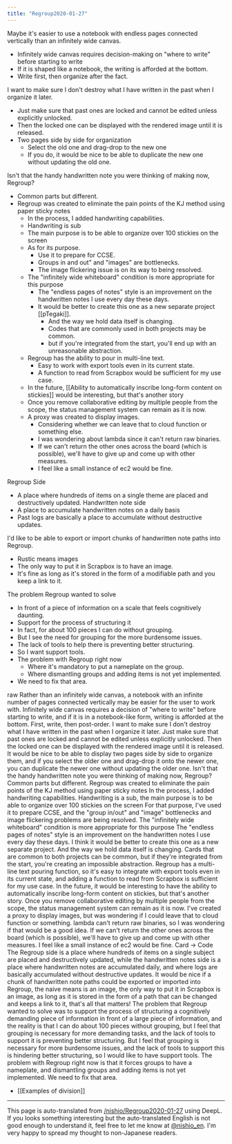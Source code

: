 ```yaml
---
title: "Regroup2020-01-27"
---
```


Maybe it's easier to use a notebook with endless pages connected vertically than an infinitely wide canvas.
- Infinitely wide canvas requires decision-making on "where to write" before starting to write
- If it is shaped like a notebook, the writing is afforded at the bottom.
- Write first, then organize after the fact.

I want to make sure I don't destroy what I have written in the past when I organize it later.
- Just make sure that past ones are locked and cannot be edited unless explicitly unlocked.
- Then the locked one can be displayed with the rendered image until it is released.
- Two pages side by side for organization
    - Select the old one and drag-drop to the new one
    - If you do, it would be nice to be able to duplicate the new one without updating the old one.

Isn't that the handy handwritten note you were thinking of making now, Regroup?
- Common parts but different.
- Regroup was created to eliminate the pain points of the KJ method using paper sticky notes
    - In the process, I added handwriting capabilities.
    - Handwriting is sub
    - The main purpose is to be able to organize over 100 stickies on the screen
    - As for its purpose.
        - Use it to prepare for CCSE.
        - Groups in and out" and "images" are bottlenecks.
        - The image flickering issue is on its way to being resolved.
    - The "infinitely wide whiteboard" condition is more appropriate for this purpose
        - The "endless pages of notes" style is an improvement on the handwritten notes I use every day these days.
        - It would be better to create this one as a new separate project [[pTegaki]].
            - And the way we hold data itself is changing.
            - Codes that are commonly used in both projects may be common.
            - but if you're integrated from the start, you'll end up with an unreasonable abstraction.
    - Regroup has the ability to pour in multi-line text.
        - Easy to work with export tools even in its current state.
        - A function to read from Scrapbox would be sufficient for my use case.
    - In the future, [[Ability to automatically inscribe long-form content on stickies]] would be interesting, but that's another story
    - Once you remove collaborative editing by multiple people from the scope, the status management system can remain as it is now.
    - A proxy was created to display images.
        - Considering whether we can leave that to cloud function or something else.
        - I was wondering about lambda since it can't return raw binaries.
        - If we can't return the other ones across the board (which is possible), we'll have to give up and come up with other measures.
        - I feel like a small instance of ec2 would be fine.

Regroup Side
- A place where hundreds of items on a single theme are placed and destructively updated.
Handwritten note side
- A place to accumulate handwritten notes on a daily basis
- Past logs are basically a place to accumulate without destructive updates.

I'd like to be able to export or import chunks of handwritten note paths into Regroup.
- Rustic means images
- The only way to put it in Scrapbox is to have an image.
- It's fine as long as it's stored in the form of a modifiable path and you keep a link to it.

The problem Regroup wanted to solve
- In front of a piece of information on a scale that feels cognitively daunting.
- Support for the process of structuring it
- In fact, for about 100 pieces I can do without grouping.
- But I see the need for grouping for the more burdensome issues.
- The lack of tools to help there is preventing better structuring.
- So I want support tools.
- The problem with Regroup right now
    - Where it's mandatory to put a nameplate on the group.
    - Where dismantling groups and adding items is not yet implemented.
- We need to fix that area.

raw
Rather than an infinitely wide canvas, a notebook with an infinite number of pages connected vertically may be easier for the user to work with.
Infinitely wide canvas requires a decision of "where to write" before starting to write, and if it is in a notebook-like form, writing is afforded at the bottom.
First, write, then post-order.
I want to make sure I don't destroy what I have written in the past when I organize it later.
Just make sure that past ones are locked and cannot be edited unless explicitly unlocked.
Then the locked one can be displayed with the rendered image until it is released.
It would be nice to be able to display two pages side by side to organize them, and if you select the older one and drag-drop it onto the newer one, you can duplicate the newer one without updating the older one.
Isn't that the handy handwritten note you were thinking of making now, Regroup?
Common parts but different.
Regroup was created to eliminate the pain points of the KJ method using paper sticky notes
In the process, I added handwriting capabilities.
Handwriting is a sub, the main purpose is to be able to organize over 100 stickies on the screen
For that purpose, I've used it to prepare CCSE, and the "group in/out" and "image" bottlenecks and image flickering problems are being resolved.
The "infinitely wide whiteboard" condition is more appropriate for this purpose
The "endless pages of notes" style is an improvement on the handwritten notes I use every day these days.
I think it would be better to create this one as a new separate project.
And the way we hold data itself is changing.
Cards that are common to both projects can be common, but if they're integrated from the start, you're creating an impossible abstraction.
Regroup has a multi-line text pouring function, so it's easy to integrate with export tools even in its current state, and adding a function to read from Scrapbox is sufficient for my use case.
In the future, it would be interesting to have the ability to automatically inscribe long-form content on stickies, but that's another story.
Once you remove collaborative editing by multiple people from the scope, the status management system can remain as it is now.
I've created a proxy to display images, but was wondering if I could leave that to cloud function or something. lambda can't return raw binaries, so I was wondering if that would be a good idea.
If we can't return the other ones across the board (which is possible), we'll have to give up and come up with other measures.
I feel like a small instance of ec2 would be fine.
Card → Code
The Regroup side is a place where hundreds of items on a single subject are placed and destructively updated, while the handwritten notes side is a place where handwritten notes are accumulated daily, and where logs are basically accumulated without destructive updates.
It would be nice if a chunk of handwritten note paths could be exported or imported into Regroup, the naive means is an image, the only way to put it in Scrapbox is an image, as long as it is stored in the form of a path that can be changed and keeps a link to it, that's all that matters!
The problem that Regroup wanted to solve was to support the process of structuring a cognitively demanding piece of information in front of a large piece of information, and the reality is that I can do about 100 pieces without grouping, but I feel that grouping is necessary for more demanding tasks, and the lack of tools to support it is preventing better structuring. But I feel that grouping is necessary for more burdensome issues, and the lack of tools to support this is hindering better structuring, so I would like to have support tools.
The problem with Regroup right now is that it forces groups to have a nameplate, and dismantling groups and adding items is not yet implemented.
We need to fix that area.

- [[Examples of division]]

---
This page is auto-translated from [/nishio/Regroup2020-01-27](https://scrapbox.io/nishio/Regroup2020-01-27) using DeepL. If you looks something interesting but the auto-translated English is not good enough to understand it, feel free to let me know at [@nishio_en](https://twitter.com/nishio_en). I'm very happy to spread my thought to non-Japanese readers.